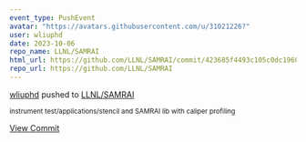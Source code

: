 ```yaml
---
event_type: PushEvent
avatar: "https://avatars.githubusercontent.com/u/31021226?"
user: wliuphd
date: 2023-10-06
repo_name: LLNL/SAMRAI
html_url: https://github.com/LLNL/SAMRAI/commit/423685f4493c105c0dc19605ca6bbd00054f3d01
repo_url: https://github.com/LLNL/SAMRAI
---
```


<a href='https://github.com/wliuphd' target='_blank'>wliuphd</a> pushed to <a href='https://github.com/LLNL/SAMRAI' target='_blank'>LLNL/SAMRAI</a>

<small>instrument test/applications/stencil and SAMRAI lib with caliper profiling</small>

<a href='https://github.com/LLNL/SAMRAI/commit/423685f4493c105c0dc19605ca6bbd00054f3d01' target='_blank'>View Commit</a>